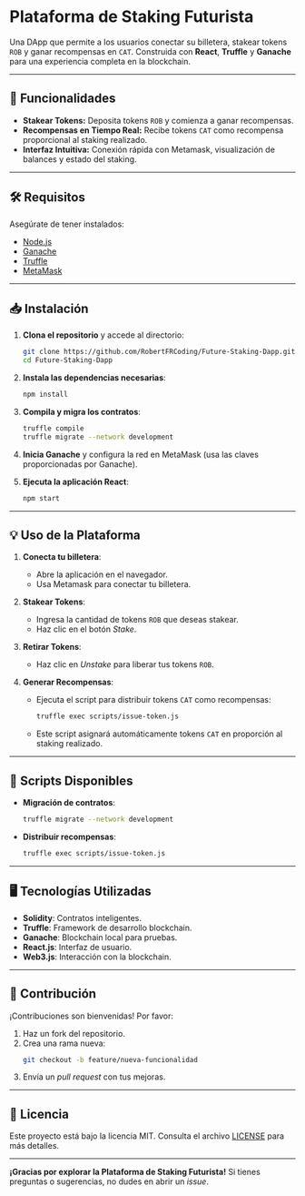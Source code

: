 # Plataforma de Staking Futurista

Una DApp que permite a los usuarios conectar su billetera, stakear tokens `ROB` y ganar recompensas en `CAT`. Construida con **React**, **Truffle** y **Ganache** para una experiencia completa en la blockchain.

---

## 🚀 Funcionalidades
- **Stakear Tokens:** Deposita tokens `ROB` y comienza a ganar recompensas.
- **Recompensas en Tiempo Real:** Recibe tokens `CAT` como recompensa proporcional al staking realizado.
- **Interfaz Intuitiva:** Conexión rápida con Metamask, visualización de balances y estado del staking.

---

## 🛠️ Requisitos
Asegúrate de tener instalados:
- [Node.js](https://nodejs.org/)
- [Ganache](https://trufflesuite.com/ganache/)
- [Truffle](https://trufflesuite.com/)
- [MetaMask](https://metamask.io/)

---

## 📥 Instalación

1. **Clona el repositorio** y accede al directorio:
   ```bash
   git clone https://github.com/RobertFRCoding/Future-Staking-Dapp.git
   cd Future-Staking-Dapp
   ```

2. **Instala las dependencias necesarias**:
   ```bash
   npm install
   ```

3. **Compila y migra los contratos**:
   ```bash
   truffle compile
   truffle migrate --network development
   ```

4. **Inicia Ganache** y configura la red en MetaMask (usa las claves proporcionadas por Ganache).

5. **Ejecuta la aplicación React**:
   ```bash
   npm start
   ```

---

## 💡 Uso de la Plataforma

1. **Conecta tu billetera**:
   - Abre la aplicación en el navegador.
   - Usa Metamask para conectar tu billetera.

2. **Stakear Tokens**:
   - Ingresa la cantidad de tokens `ROB` que deseas stakear.
   - Haz clic en el botón *Stake*.

3. **Retirar Tokens**:
   - Haz clic en *Unstake* para liberar tus tokens `ROB`.

4. **Generar Recompensas**:
   - Ejecuta el script para distribuir tokens `CAT` como recompensas:
     ```bash
     truffle exec scripts/issue-token.js
     ```
   - Este script asignará automáticamente tokens `CAT` en proporción al staking realizado.

---

## 🔧 Scripts Disponibles
- **Migración de contratos**:  
   ```bash
   truffle migrate --network development
   ```
- **Distribuir recompensas**:  
   ```bash
   truffle exec scripts/issue-token.js
   ```

---

## 🖥️ Tecnologías Utilizadas
- **Solidity**: Contratos inteligentes.
- **Truffle**: Framework de desarrollo blockchain.
- **Ganache**: Blockchain local para pruebas.
- **React.js**: Interfaz de usuario.
- **Web3.js**: Interacción con la blockchain.

---

## 🤝 Contribución
¡Contribuciones son bienvenidas! Por favor:
1. Haz un fork del repositorio.
2. Crea una rama nueva:  
   ```bash
   git checkout -b feature/nueva-funcionalidad
   ```
3. Envía un *pull request* con tus mejoras.

---

## 📜 Licencia
Este proyecto está bajo la licencia MIT. Consulta el archivo [LICENSE](./LICENSE) para más detalles.

---

**¡Gracias por explorar la Plataforma de Staking Futurista!** Si tienes preguntas o sugerencias, no dudes en abrir un *issue*.
